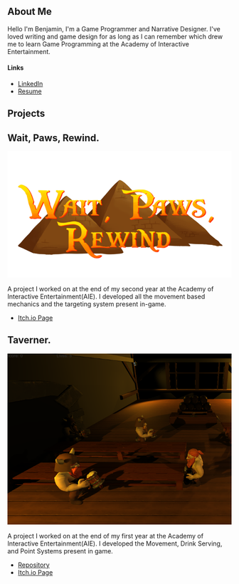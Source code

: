 ## About Me
Hello I'm Benjamin, I'm a Game Programmer and Narrative Designer. I've loved writing and game design for as long as I can remember which drew me to learn Game Programming at the Academy of Interactive Entertainment.


#### Links
* [LinkedIn](https://www.linkedin.com/in/benjamin-brownlie)
* [Resume](https://github.com/benbrownlie/benbrownlie/raw/main/Assets/Images/Resume.pdf)

## Projects


## Wait, Paws, Rewind.
![Wait,Paws,Rewind](Assets/Images/waitpawsrewindcover.png)

A project I worked on at the end of my second year at the Academy of Interactive Entertainment(AIE). I developed all the movement based mechanics and the targeting system present in-game.

* [Itch.io Page](https://osirisstudios.itch.io/wait-paws-rewind)

## Taverner.
![Taverner](Assets/Images/unknown.png)


A project I worked on at the end of my first year at the Academy of Interactive Entertainment(AIE). I developed the Movement, Drink Serving, and Point Systems present in game.

* [Repository](https://github.com/CamRobinson1103/Taverner)
* [Itch.io Page](https://lthan.itch.io/taverner)
